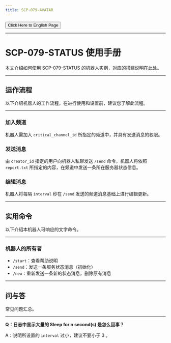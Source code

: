 ```yaml
---
title: SCP-079-AVATAR
---
```


<link rel="stylesheet" href="/css/chinese.css">
<button onmouseover="PlaySound('totop1')" onmouseout="StopSound('totop1')" onclick="window.location.href = '/status-manual/';" class="en">Click Here to English Page</button>

---

# SCP-079-STATUS 使用手册

本文介绍如何使用 SCP-079-STATUS 的机器人实例，对应的搭建说明在[此处](/status-zh/)。

---

## 运作流程

以下介绍机器人的工作流程，在进行使用和设置前，建议您了解此流程。

---

### 加入频道

机器人需加入 `critical_channel_id` 所指定的频道中，并具有发送消息的权限。

### 发送消息

由 `creator_id` 指定的用户向机器人私聊发送 `/send` 命令，机器人将依照 `report.txt` 所指定的内容，在频道中发送一条所在服务器状态信息。

### 编辑消息

机器人将每隔 `interval` 秒在 `/send` 发送的频道消息基础上进行编辑更新。

---

## 实用命令

以下介绍本机器人可响应的文字命令。

---

### 机器人的所有者

- `/start`：查看帮助说明
- `/send`：发送一条服务状态消息（初始化）
- `/new`：重新发送一条新的状态消息，删除原有消息

---

## 问与答

常见问题汇总。

---

**Q：日志中显示大量的 Sleep for n second(s) 是怎么回事？**

A：说明所设置的 `interval` 过小，建议不要小于 3 。
